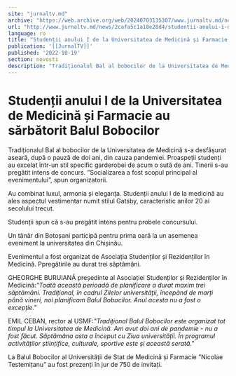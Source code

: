 ```yaml
---
site: "jurnaltv.md"
archive: "https://web.archive.org/web/20240703135307/www.jurnaltv.md/news/2cafa5c1a18e28d4/studentii-anului-i-de-la-universitatea-de-medicina-si-farmacie-au-sarbatorit-balul-bobocilor.html"
url: "http://www.jurnaltv.md/news/2cafa5c1a18e28d4/studentii-anului-i-de-la-universitatea-de-medicina-si-farmacie-au-sarbatorit-balul-bobocilor.html"
language: ro
title: "Studenții anului I de la Universitatea de Medicină și Farmacie au sărbătorit Balul Bobocilor"
publication: '[[JurnalTV]]'
published: '2022-10-19'
section: novosti
description: "Tradiționalul Bal al bobocilor de la Universitatea de Medicină s-a desfășurat aseară, după o pauză de doi ani, din cauza pandemiei. Proaspeții studenți au excelat într-un stil specific garderobei de acum o sută de ani. Tinerii s-au pregătit intens de concurs. ”Socializarea a fost scopul principal al evenimentului”, spun organizatorii."
---
```


# Studenții anului I de la Universitatea de Medicină și Farmacie au sărbătorit Balul Bobocilor

Tradiționalul Bal al bobocilor de la Universitatea de Medicină s-a desfășurat aseară, după o pauză de doi ani, din cauza pandemiei. Proaspeții studenți au excelat într-un stil specific garderobei de acum o sută de ani. Tinerii s-au pregătit intens de concurs. ”Socializarea a fost scopul principal al evenimentului”, spun organizatorii.

Au combinat luxul,  armonia și eleganța. Studenții anului I de la medicină au ales aspectul  vestimentar numit stilul Gatsby, caracteristic anilor 20 ai secolului  trecut.

Studenții spun că s-au pregătit intens pentru probele concursului.

Un tânăr din Botoșani participă pentru prima oară la un asemenea eveniment la universitatea din Chișinău.

Evenimentul a fost organizat de Asociația Studenților și Rezidenților în Medicină. Ppregătirile au durat trei săptămâni.

GHEORGHE BURUIANĂ președinte al Asociației Studenților și Rezidenților în Medicină:*"Toată această perioadă de planificare a durat maxim trei săptămâni. Tradițional, în cadrul Zilelor universității, începând de marți până  vineri, noi planificam Balul Bobocilor. Anul acesta nu a fost o  excepție."*

EMIL CEBAN, rector al USMF:*"Tradițional Balul Bobocilor este organizat tot timpul la Universitatea  de Medicină. Am avut doi ani de pandemie - nu a fost făcut. Săptămâna  asta a început cu Ziua universității. În programul activităților științifice, culturale, sportive este și această serată."*

La Balul Bobocilor al Universității de Stat de Medicină și  Farmacie ”Nicolae Testemițanu” au fost prezenți în jur de 750 de  invitați.